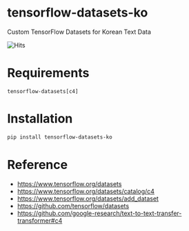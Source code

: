 # tensorflow-datasets-ko

Custom TensorFlow Datasets for Korean Text Data

![Hits](https://hits.seeyoufarm.com/api/count/incr/badge.svg?url=tensorflow-datasets-ko)

# Requirements

```
tensorflow-datasets[c4]
```

# Installation

```bash
pip install tensorflow-datasets-ko
```

# Reference

- https://www.tensorflow.org/datasets
- https://www.tensorflow.org/datasets/catalog/c4
- https://www.tensorflow.org/datasets/add_dataset
- https://github.com/tensorflow/datasets
- https://github.com/google-research/text-to-text-transfer-transformer#c4
